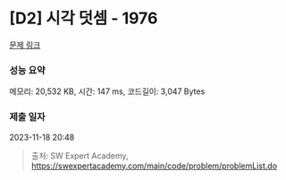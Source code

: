 # [D2] 시각 덧셈 - 1976 

[문제 링크](https://swexpertacademy.com/main/code/problem/problemDetail.do?contestProbId=AV5PttaaAZIDFAUq) 

### 성능 요약

메모리: 20,532 KB, 시간: 147 ms, 코드길이: 3,047 Bytes

### 제출 일자

2023-11-18 20:48



> 출처: SW Expert Academy, https://swexpertacademy.com/main/code/problem/problemList.do